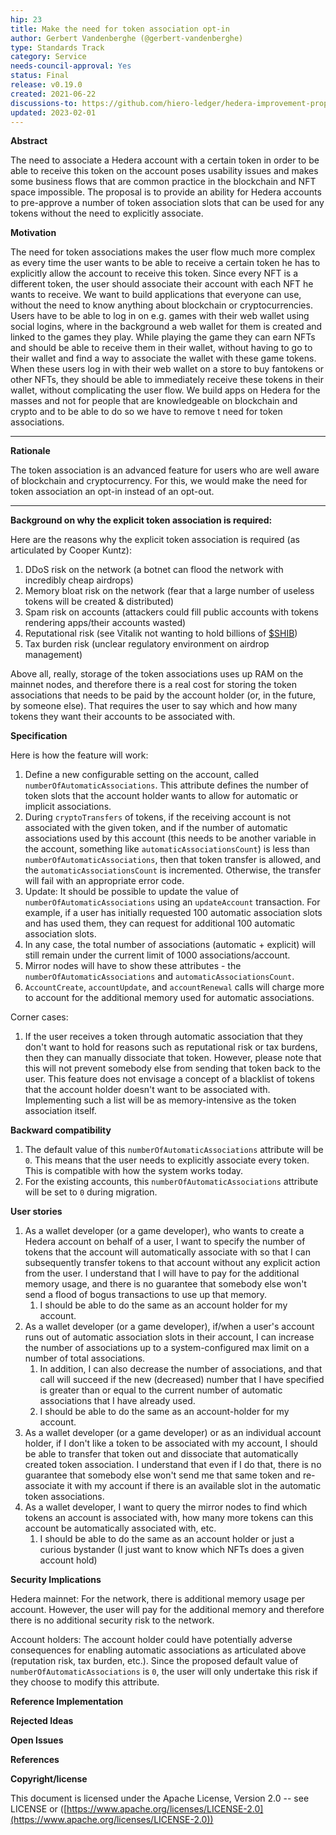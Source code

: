```yaml
---
hip: 23
title: Make the need for token association opt-in
author: Gerbert Vandenberghe (@gerbert-vandenberghe)
type: Standards Track
category: Service
needs-council-approval: Yes
status: Final
release: v0.19.0
created: 2021-06-22
discussions-to: https://github.com/hiero-ledger/hedera-improvement-proposals/discussions/107
updated: 2023-02-01
---
```


**Abstract**

The need to associate a Hedera account with a certain token in order to be able to receive this token on the account poses usability issues and makes some business flows that are common practice in the blockchain and NFT space impossible.
The proposal is to provide an ability for Hedera accounts to pre-approve a number of token association slots that can be used for any tokens without the need to explicitly associate.

**Motivation**

The need for token associations makes the user flow much more complex as every time the user wants to be able to receive a certain token he has to explicitly allow the account to receive this token. Since every NFT is a different token, the user should associate their account with each NFT he wants to receive.
We want to build applications that everyone can use, without the need to know anything about blockchain or cryptocurrencies. Users have to be able to log in on e.g. games with their web wallet using social logins, where in the background a web wallet for them is created and linked to the games they play. While playing the game they can earn NFTs and should be able to receive them in their wallet, without having to go to their wallet and find a way to associate the wallet with these game tokens.
When these users log in with their web wallet on a store to buy fantokens or other NFTs, they should be able to immediately receive these tokens in their wallet, without complicating the user flow.
We build apps on Hedera for the masses and not for people that are knowledgeable on blockchain and crypto and to be able to do so we have to remove t
need for token associations.
****

**Rationale**

The token association is an advanced feature for users who are well aware of blockchain and cryptocurrency. For this, we would make the need for token association an opt-in instead of an opt-out.
****

**Background on why the explicit token association is required:**

Here are the reasons why the explicit token association is required (as articulated by Cooper Kuntz):

1. DDoS risk on the network (a botnet can flood the network with incredibly cheap airdrops)
2. Memory bloat risk on the network (fear that a large number of useless tokens will be created & distributed)
3. Spam risk on accounts (attackers could fill public accounts with tokens rendering apps/their accounts wasted)
4. Reputational risk (see Vitalik not wanting to hold billions of [$SHIB](https://www.coindesk.com/vitalik-buterin-burns-6b-in-shib-tokens-says-he-doesnt-want-the-power))
5. Tax burden risk (unclear regulatory environment on airdrop management)

Above all, really, storage of the token associations uses up RAM on the mainnet nodes, and therefore there is a real cost for storing the token associations that needs to be paid by the account holder (or, in the future, by someone else). That requires the user to say which and how many tokens they want their accounts to be associated with.

**Specification**

Here is how the feature will work:

1. Define a new configurable setting on the account, called `numberOfAutomaticAssociations`. This attribute defines the number of token slots that the account holder wants to allow for automatic or implicit associations.
2. During `cryptoTransfers` of tokens, if the receiving account is not associated with the given token, and if the number of automatic associations used by this account (this needs to be another variable in the account, something like `automaticAssociationsCount`) is less than `numberOfAutomaticAssociations`, then that token transfer is allowed, and the `automaticAssociationsCount` is incremented. Otherwise, the transfer will fail with an appropriate error code.
3. Update: It should be possible to update the value of `numberOfAutomaticAssociations` using an `updateAccount` transaction. For example, if a user has initially requested 100 automatic association slots and has used them, they can request for additional 100 automatic association slots.
4. In any case, the total number of associations (automatic + explicit) will still remain under the current limit of 1000 associations/account.
5. Mirror nodes will have to show these attributes - the `numberOfAutomaticAssociations` and `automaticAssociationsCount`.
6. `AccountCreate`, `accountUpdate`, and `accountRenewal` calls will charge more to account for the additional memory used for automatic associations.

Corner cases:

1. If the user receives a token through automatic association that they don't want to hold for reasons such as reputational risk or tax burdens, then they can manually dissociate that token. However, please note that this will not prevent somebody else from sending that token back to the user. This feature does not envisage a concept of a blacklist of tokens that the account holder doesn't want to be associated with. Implementing such a list will be as memory-intensive as the token association itself.

**Backward compatibility**

1. The default value of this `numberOfAutomaticAssociations` attribute will be `0`. This means that the user needs to explicitly associate every token. This is compatible with how the system works today.
2. For the existing accounts, this `numberOfAutomaticAssociations` attribute will be set to `0` during migration.

**User stories**

1. As a wallet developer (or a game developer), who wants to create a Hedera account on behalf of a user, I want to specify the number of tokens that the account will automatically associate with so that I can subsequently transfer tokens to that account without any explicit action from the user. I understand that I will have to pay for the additional memory usage, and there is no guarantee that somebody else won't send a flood of bogus transactions to use up that memory.
    1. I should be able to do the same as an account holder for my account.
2. As a wallet developer (or a game developer), if/when a user's account runs out of automatic association slots in their account, I can increase the number of associations up to a system-configured max limit on a number of total associations.
    1. In addition, I can also decrease the number of associations, and that call will succeed if the new (decreased) number that I have specified is greater than or equal to the current number of automatic associations that I have already used.
    2. I should be able to do the same as an account-holder for my account.
3. As a wallet developer (or a game developer) or as an individual account holder, if I don't like a token to be associated with my account, I should be able to transfer that token out and dissociate that automatically created token association. I understand that even if I do that, there is no guarantee that somebody else won't send me that same token and re-associate it with my account if there is an available slot in the automatic token associations.
4. As a wallet developer, I want to query the mirror nodes to find which tokens an account is associated with, how many more tokens can this account be automatically associated with, etc.
    1. I should be able to do the same as an account holder or just a curious bystander (I just want to know which NFTs does a given account hold)

**Security Implications**

Hedera mainnet: For the network, there is additional memory usage per account. However, the user will pay for the additional memory and therefore there is no additional security risk to the network.

Account holders: The account holder could have potentially adverse consequences for enabling automatic associations as articulated above (reputation risk, tax burden, etc.). Since the proposed default value of `numberOfAutomaticAssociations` is `0`, the user will only undertake this risk if they choose to modify this attribute.

**Reference Implementation**

**Rejected Ideas**

**Open Issues**

**References**

**Copyright/license**

This document is licensed under the Apache License, Version 2.0 -- see LICENSE or ([https://www.apache.org/licenses/LICENSE-2.0](https://www.apache.org/licenses/LICENSE-2.0))

